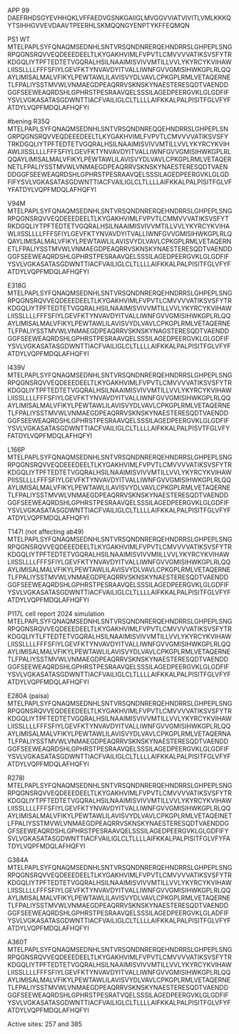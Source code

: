 APP 99
DAEFRHDSGYEVHHQKLVFFAEDVGSNKGAIIGLMVGGVVIATVIVITLVMLKKKQYTSIHHGVVEVDAAVTPEERHLSKMQQNGYENPTYKFFEQMQN

PS1 WT 
MTELPAPLSYFQNAQMSEDNHLSNTVRSQNDNRERQEHNDRRSLGHPEPLSNGRPQGNSRQVVEQDEEEDEELTLKYGAKHVIMLFVPVTLCMVVVVATIKSVSFYTRKDGQLIYTPFTEDTETVGQRALHSILNAAIMISVIVVMTILLVVLYKYRCYKVIHAWLIISSLLLLFFFSFIYLGEVFKTYNVAVDYITVALLIWNFGVVGMISIHWKGPLRLQQAYLIMISALMALVFIKYLPEWTAWLILAVISVYDLVAVLCPKGPLRMLVETAQERNETLFPALIYSSTMVWLVNMAEGDPEAQRRVSKNSKYNAESTERESQDTVAENDDGGFSEEWEAQRDSHLGPHRSTPESRAAVQELSSSILAGEDPEERGVKLGLGDFIFYSVLVGKASATASGDWNTTIACFVAILIGLCLTLLLLAIFKKALPALPISITFGLVFYFATDYLVQPFMDQLAFHQFYI

#bening
R35Q
MTELPAPLSYFQNAQMSEDNHLSNTVRSQNDNREQQEHNDRRSLGHPEPLSNGRPQGNSRQVVEQDEEEDEELTLKYGAKHVIMLFVPVTLCMVVVVATIKSVSFYTRKDGQLIYTPFTEDTETVGQRALHSILNAAIMISVIVVMTILLVVLYKYRCYKVIHAWLIISSLLLLFFFSFIYLGEVFKTYNVAVDYITVALLIWNFGVVGMISIHWKGPLRLQQAYLIMISALMALVFIKYLPEWTAWLILAVISVYDLVAVLCPKGPLRMLVETAQERNETLFPALIYSSTMVWLVNMAEGDPEAQRRVSKNSKYNAESTERESQDTVAENDDGGFSEEWEAQRDSHLGPHRSTPESRAAVQELSSSILAGEDPEERGVKLGLGDFIFYSVLVGKASATASGDWNTTIACFVAILIGLCLTLLLLAIFKKALPALPISITFGLVFYFATDYLVQPFMDQLAFHQFYI

V94M
MTELPAPLSYFQNAQMSEDNHLSNTVRSQNDNRERQEHNDRRSLGHPEPLSNGRPQGNSRQVVEQDEEEDEELTLKYGAKHVIMLFVPVTLCMMVVVATIKSVSFYTRKDGQLIYTPFTEDTETVGQRALHSILNAAIMISVIVVMTILLVVLYKYRCYKVIHAWLIISSLLLLFFFSFIYLGEVFKTYNVAVDYITVALLIWNFGVVGMISIHWKGPLRLQQAYLIMISALMALVFIKYLPEWTAWLILAVISVYDLVAVLCPKGPLRMLVETAQERNETLFPALIYSSTMVWLVNMAEGDPEAQRRVSKNSKYNAESTERESQDTVAENDDGGFSEEWEAQRDSHLGPHRSTPESRAAVQELSSSILAGEDPEERGVKLGLGDFIFYSVLVGKASATASGDWNTTIACFVAILIGLCLTLLLLAIFKKALPALPISITFGLVFYFATDYLVQPFMDQLAFHQFYI

E318G
MTELPAPLSYFQNAQMSEDNHLSNTVRSQNDNRERQEHNDRRSLGHPEPLSNGRPQGNSRQVVEQDEEEDEELTLKYGAKHVIMLFVPVTLCMVVVVATIKSVSFYTRKDGQLIYTPFTEDTETVGQRALHSILNAAIMISVIVVMTILLVVLYKYRCYKVIHAWLIISSLLLLFFFSFIYLGEVFKTYNVAVDYITVALLIWNFGVVGMISIHWKGPLRLQQAYLIMISALMALVFIKYLPEWTAWLILAVISVYDLVAVLCPKGPLRMLVETAQERNETLFPALIYSSTMVWLVNMAEGDPEAQRRVSKNSKYNAGSTERESQDTVAENDDGGFSEEWEAQRDSHLGPHRSTPESRAAVQELSSSILAGEDPEERGVKLGLGDFIFYSVLVGKASATASGDWNTTIACFVAILIGLCLTLLLLAIFKKALPALPISITFGLVFYFATDYLVQPFMDQLAFHQFYI

I439V
MTELPAPLSYFQNAQMSEDNHLSNTVRSQNDNRERQEHNDRRSLGHPEPLSNGRPQGNSRQVVEQDEEEDEELTLKYGAKHVIMLFVPVTLCMVVVVATIKSVSFYTRKDGQLIYTPFTEDTETVGQRALHSILNAAIMISVIVVMTILLVVLYKYRCYKVIHAWLIISSLLLLFFFSFIYLGEVFKTYNVAVDYITVALLIWNFGVVGMISIHWKGPLRLQQAYLIMISALMALVFIKYLPEWTAWLILAVISVYDLVAVLCPKGPLRMLVETAQERNETLFPALIYSSTMVWLVNMAEGDPEAQRRVSKNSKYNAESTERESQDTVAENDDGGFSEEWEAQRDSHLGPHRSTPESRAAVQELSSSILAGEDPEERGVKLGLGDFIFYSVLVGKASATASGDWNTTIACFVAILIGLCLTLLLLAIFKKALPALPISVTFGLVFYFATDYLVQPFMDQLAFHQFYI

L166P
MTELPAPLSYFQNAQMSEDNHLSNTVRSQNDNRERQEHNDRRSLGHPEPLSNGRPQGNSRQVVEQDEEEDEELTLKYGAKHVIMLFVPVTLCMVVVVATIKSVSFYTRKDGQLIYTPFTEDTETVGQRALHSILNAAIMISVIVVMTILLVVLYKYRCYKVIHAWPIISSLLLLFFFSFIYLGEVFKTYNVAVDYITVALLIWNFGVVGMISIHWKGPLRLQQAYLIMISALMALVFIKYLPEWTAWLILAVISVYDLVAVLCPKGPLRMLVETAQERNETLFPALIYSSTMVWLVNMAEGDPEAQRRVSKNSKYNAESTERESQDTVAENDDGGFSEEWEAQRDSHLGPHRSTPESRAAVQELSSSILAGEDPEERGVKLGLGDFIFYSVLVGKASATASGDWNTTIACFVAILIGLCLTLLLLAIFKKALPALPISITFGLVFYFATDYLVQPFMDQLAFHQFYI

T147I (not affecting ab49)
MTELPAPLSYFQNAQMSEDNHLSNTVRSQNDNRERQEHNDRRSLGHPEPLSNGRPQGNSRQVVEQDEEEDEELTLKYGAKHVIMLFVPVTLCMVVVVATIKSVSFYTRKDGQLIYTPFTEDTETVGQRALHSILNAAIMISVIVVMIILLVVLYKYRCYKVIHAWLIISSLLLLFFFSFIYLGEVFKTYNVAVDYITVALLIWNFGVVGMISIHWKGPLRLQQAYLIMISALMALVFIKYLPEWTAWLILAVISVYDLVAVLCPKGPLRMLVETAQERNETLFPALIYSSTMVWLVNMAEGDPEAQRRVSKNSKYNAESTERESQDTVAENDDGGFSEEWEAQRDSHLGPHRSTPESRAAVQELSSSILAGEDPEERGVKLGLGDFIFYSVLVGKASATASGDWNTTIACFVAILIGLCLTLLLLAIFKKALPALPISITFGLVFYFATDYLVQPFMDQLAFHQFYI

P117L cell report 2024 simulation
MTELPAPLSYFQNAQMSEDNHLSNTVRSQNDNRERQEHNDRRSLGHPEPLSNGRPQGNSRQVVEQDEEEDEELTLKYGAKHVIMLFVPVTLCMVVVVATIKSVSFYTRKDGQLIYTLFTEDTETVGQRALHSILNAAIMISVIVVMTILLVVLYKYRCYKVIHAWLIISSLLLLFFFSFIYLGEVFKTYNVAVDYITVALLIWNFGVVGMISIHWKGPLRLQQAYLIMISALMALVFIKYLPEWTAWLILAVISVYDLVAVLCPKGPLRMLVETAQERNETLFPALIYSSTMVWLVNMAEGDPEAQRRVSKNSKYNAESTERESQDTVAENDDGGFSEEWEAQRDSHLGPHRSTPESRAAVQELSSSILAGEDPEERGVKLGLGDFIFYSVLVGKASATASGDWNTTIACFVAILIGLCLTLLLLAIFKKALPALPISITFGLVFYFATDYLVQPFMDQLAFHQFYI

E280A (paisa)
MTELPAPLSYFQNAQMSEDNHLSNTVRSQNDNRERQEHNDRRSLGHPEPLSNGRPQGNSRQVVEQDEEEDEELTLKYGAKHVIMLFVPVTLCMVVVVATIKSVSFYTRKDGQLIYTPFTEDTETVGQRALHSILNAAIMISVIVVMTILLVVLYKYRCYKVIHAWLIISSLLLLFFFSFIYLGEVFKTYNVAVDYITVALLIWNFGVVGMISIHWKGPLRLQQAYLIMISALMALVFIKYLPEWTAWLILAVISVYDLVAVLCPKGPLRMLVETAQERNATLFPALIYSSTMVWLVNMAEGDPEAQRRVSKNSKYNAESTERESQDTVAENDDGGFSEEWEAQRDSHLGPHRSTPESRAAVQELSSSILAGEDPEERGVKLGLGDFIFYSVLVGKASATASGDWNTTIACFVAILIGLCLTLLLLAIFKKALPALPISITFGLVFYFATDYLVQPFMDQLAFHQFYI

R278I
MTELPAPLSYFQNAQMSEDNHLSNTVRSQNDNRERQEHNDRRSLGHPEPLSNGRPQGNSRQVVEQDEEEDEELTLKYGAKHVIMLFVPVTLCMVVVVATIKSVSFYTRKDGQLIYTPFTEDTETVGQRALHSILNAAIMISVIVVMTILLVVLYKYRCYKVIHAWLIISSLLLLFFFSFIYLGEVFKTYNVAVDYITVALLIWNFGVVGMISIHWKGPLRLQQAYLIMISALMALVFIKYLPEWTAWLILAVISVYDLVAVLCPKGPLRMLVETAQEINETLFPALIYSSTMVWLVNMAEGDPEAQRRVSKNSKYNAESTERESQDTVAENDDGGFSEEWEAQRDSHLGPHRSTPESRAAVQELSSSILAGEDPEERGVKLGLGDFIFYSVLVGKASATASGDWNTTIACFVAILIGLCLTLLLLAIFKKALPALPISITFGLVFYFATDYLVQPFMDQLAFHQFYI

G384A
MTELPAPLSYFQNAQMSEDNHLSNTVRSQNDNRERQEHNDRRSLGHPEPLSNGRPQGNSRQVVEQDEEEDEELTLKYGAKHVIMLFVPVTLCMVVVVATIKSVSFYTRKDGQLIYTPFTEDTETVGQRALHSILNAAIMISVIVVMTILLVVLYKYRCYKVIHAWLIISSLLLLFFFSFIYLGEVFKTYNVAVDYITVALLIWNFGVVGMISIHWKGPLRLQQAYLIMISALMALVFIKYLPEWTAWLILAVISVYDLVAVLCPKGPLRMLVETAQERNETLFPALIYSSTMVWLVNMAEGDPEAQRRVSKNSKYNAESTERESQDTVAENDDGGFSEEWEAQRDSHLGPHRSTPESRAAVQELSSSILAGEDPEERGVKLGLADFIFYSVLVGKASATASGDWNTTIACFVAILIGLCLTLLLLAIFKKALPALPISITFGLVFYFATDYLVQPFMDQLAFHQFYI

A360T
MTELPAPLSYFQNAQMSEDNHLSNTVRSQNDNRERQEHNDRRSLGHPEPLSNGRPQGNSRQVVEQDEEEDEELTLKYGAKHVIMLFVPVTLCMVVVVATIKSVSFYTRKDGQLIYTPFTEDTETVGQRALHSILNAAIMISVIVVMTILLVVLYKYRCYKVIHAWLIISSLLLLFFFSFIYLGEVFKTYNVAVDYITVALLIWNFGVVGMISIHWKGPLRLQQAYLIMISALMALVFIKYLPEWTAWLILAVISVYDLVAVLCPKGPLRMLVETAQERNETLFPALIYSSTMVWLVNMAEGDPEAQRRVSKNSKYNAESTERESQDTVAENDDGGFSEEWEAQRDSHLGPHRSTPESRATVQELSSSILAGEDPEERGVKLGLGDFIFYSVLVGKASATASGDWNTTIACFVAILIGLCLTLLLLAIFKKALPALPISITFGLVFYFATDYLVQPFMDQLAFHQFYI

Active sites: 257 and 385
